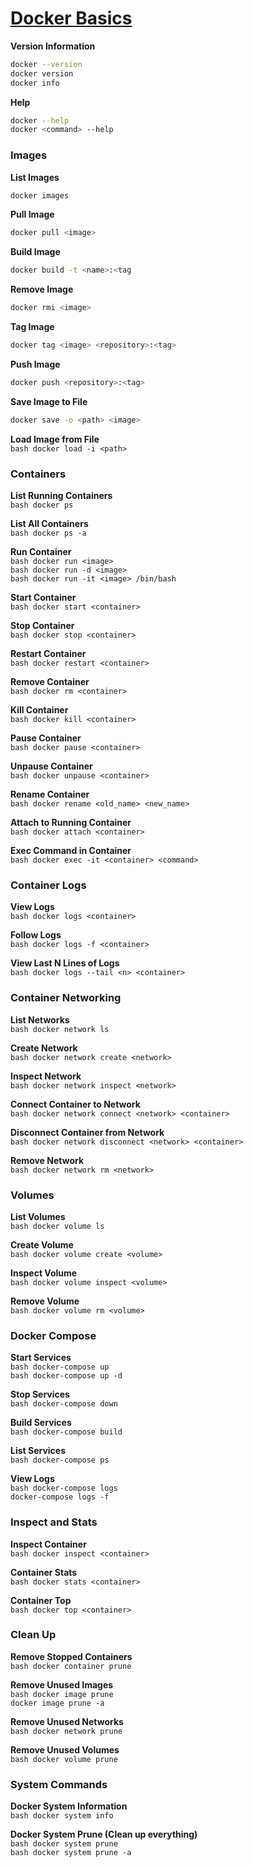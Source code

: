 # [Docker Basics](https://docs.docker.com/get-started/docker_cheatsheet.pdf)
**Version Information** <br>
   ```bash
   docker --version
   docker version
   docker info
   ```

**Help** <br>
   ```bash
   docker --help
   docker <command> --help
   ```

### Images
**List Images** <br>
   ```bash
   docker images
   ```

**Pull Image** <br>
   ```bash
   docker pull <image>
   ```

**Build Image** <br>
   ```bash
   docker build -t <name>:<tag
   ```

**Remove Image** <br>
   ```bash
   docker rmi <image>
   ```

**Tag Image** <br>
   ```bash
   docker tag <image> <repository>:<tag>
   ```

**Push Image** <br>
   ```bash
   docker push <repository>:<tag>
   ```

**Save Image to File** <br>
   ```bash
   docker save -o <path> <image>
   ```

**Load Image from File**<br>
    ```bash
    docker load -i <path>
    ```

### Containers
**List Running Containers**<br>
    ```bash
    docker ps
    ```

**List All Containers**<br>
    ```bash
    docker ps -a
    ```

**Run Container**<br>
    ```bash
    docker run <image>
    ```<br>
    ```bash
    docker run -d <image>
    ```<br>
    ```bash
    docker run -it <image> /bin/bash
    ```

**Start Container**<br>
    ```bash
    docker start <container>
    ```

**Stop Container**<br>
    ```bash
    docker stop <container>
    ```

**Restart Container**<br>
    ```bash
    docker restart <container>
    ```

**Remove Container**<br>
    ```bash
    docker rm <container>
    ```

**Kill Container**<br>
    ```bash
    docker kill <container>
    ```

**Pause Container**<br>
    ```bash
    docker pause <container>
    ```

**Unpause Container**<br>
    ```bash
    docker unpause <container>
    ```

**Rename Container**<br>
    ```bash
    docker rename <old_name> <new_name>
    ```

**Attach to Running Container**<br>
    ```bash
    docker attach <container>
    ```

**Exec Command in Container**<br>
    ```bash
    docker exec -it <container> <command>
    ```

### Container Logs
**View Logs**<br>
    ```bash
    docker logs <container>
    ```

**Follow Logs**<br>
    ```bash
    docker logs -f <container>
    ```

**View Last N Lines of Logs**<br>
    ```bash
    docker logs --tail <n> <container>
    ```

### Container Networking
**List Networks**<br>
    ```bash
    docker network ls
    ```

**Create Network**<br>
    ```bash
    docker network create <network>
    ```

**Inspect Network**<br>
    ```bash
    docker network inspect <network>
    ```

**Connect Container to Network**<br>
    ```bash
    docker network connect <network> <container>
    ```

**Disconnect Container from Network**<br>
    ```bash
    docker network disconnect <network> <container>
    ```

**Remove Network**<br>
    ```bash
    docker network rm <network>
    ```

### Volumes
**List Volumes**<br>
    ```bash
    docker volume ls
    ```

**Create Volume**<br>
    ```bash
    docker volume create <volume>
    ```

**Inspect Volume**<br>
    ```bash
    docker volume inspect <volume>
    ```

**Remove Volume**<br>
    ```bash
    docker volume rm <volume>
    ```

### Docker Compose
**Start Services**<br>
    ```bash
    docker-compose up
    ```<br>
    ```bash
    docker-compose up -d
    ```

**Stop Services**<br>
    ```bash
    docker-compose down
    ```

**Build Services**<br>
    ```bash
    docker-compose build
    ```

**List Services**<br>
    ```bash
    docker-compose ps
    ```

**View Logs**<br>
    ```bash
    docker-compose logs
    ```<br>
    ```
    docker-compose logs -f
    ```

### Inspect and Stats
**Inspect Container**<br>
    ```bash
    docker inspect <container>
    ```

**Container Stats**<br>
    ```bash
    docker stats <container>
    ```

**Container Top**<br>
    ```bash
    docker top <container>
    ```

### Clean Up
**Remove Stopped Containers**<br>
    ```bash
    docker container prune
    ```

**Remove Unused Images**<br>
    ```bash
    docker image prune
    ```<br>
    ```
    docker image prune -a
    ```

**Remove Unused Networks**<br>
    ```bash
    docker network prune
    ```

**Remove Unused Volumes**<br>
    ```bash
    docker volume prune
    ```

### System Commands
**Docker System Information**<br>
    ```bash
    docker system info
    ```

**Docker System Prune (Clean up everything)** <br>
    ```bash
    docker system prune
    ``` <br>
    ```bash
    docker system prune -a
    ```
